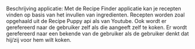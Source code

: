 Beschrijving applicatie:
Met de Recipe Finder applicatie kan je recepten vinden op basis van het invullen van ingredienten. Recepten worden zoal opgehaald uit de Recipe Puppy api als van Youtube. Ook wordt er gerefereerd naar de gebruiker zelf als die aangeeft zelf te koken. Er wordt gerefereerd naar een bekende van de gebruiker als de gebruiker denkt dat hij/zij voor hem wilt koken.
